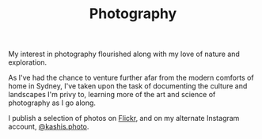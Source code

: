 ---
templateKey: photography-page
title: Photography
description: Some of the photos that I take
image: /img/photo-alternate-peaks.jpg
body: |
  My interest in photography flourished along with my love of nature and exploration.

  As I've had the chance to venture further afar from the modern comforts of home in Sydney, I've taken upon the task of documenting the culture and landscapes I'm privy to, learning more of the art and science of photography as I go along.
  
  I publish a selection of photos on <a href="https://www.flickr.com/people/kashisau/" title="See my photos on Flickr" target="blank" rel="noopener">Flickr</a>, and on my alternate Instagram account, <a href="https://www.instagram.com/kashis.photo/" title="See my photos on Instagram" target="blank" rel="noopener">@kashis.photo</a>.
ctaPrimary:
  btnText: "See my photos on Flickr"
  url: https://www.flickr.com/people/kashisau/
  title: See my photos on Flickr
ctaSecondary:
  btnText: "@kashis.photo on Instagram"
  url: https://www.instagram.com/kashis.photo/
  title: See my photos on Instagram
photos:
  - kagbeni:
    title: Autumn in Kagbeni
    blurb: A desolate tree sits in the town of Kagbeni in Nepal's arid and high-altitude Mustang region, dispossessed of its leaves for autumn.
    image: /img/photo-autumn-in-kagbeni.jpg
  - temple:
    title: Modality
    blurb: A lady sweeps leaves from the pond water as patrons queue to pay their respects.
    image: /img/photo-modality.jpg
  - sunset:
    title: Sunset on the Arno
    blurb: A Tuscan sunset captured on the Arno river in Florence in the summertime.
    image: /img/photo-sunset-on-the-arno.jpg
  - babel:
    title: Tower of Babel
    blurb: A wheeled chariot built for the yearly harvest festival in Kathmandu Valley.
    image: /img/photo-tower-of-babel.jpg
  - jomsom:
    title: Twilight in Jomsom
    blurb: A mountain that forms the valley of Jomsom during the first flecks of sunrise.
    image: /img/photo-jomson-sunrise.jpg
  - tram:
    title: Mountain Tram
    blurb: A mountside tram traverses in front of the Swiss alps in Lauterbraunnen.
    image: /img/photo-mountain-tram.jpg
  - langtang:
    title: Alternate Peaks
    blurb: Two mountains behind the town of Kyangjin Gumba in the Langtang region of Nepal’s Himalayas.
    image: /img/photo-alternate-peaks.jpg
  - tatopani:
    title: Sunset in Tatopani, Myagdi
    blurb: The further mountain from the Kali Gandaki River gorge in Tatopani, Myagdi—within the Annapurna region of Nepal.
    image: /img/photo-sunset-in-tatopani.jpg
  - airport:
    title: Mountain Takeoff
    blurb: A plane is loaded on the runway at Jomsom Airport in Nepal's Mustang region, readying for an early morning flight to Pokhara.
    image: /img/photo-airport-in-jomsom.jpg
---